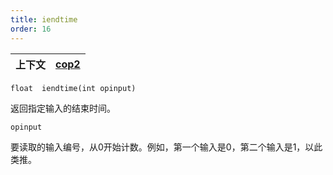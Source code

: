 ```yaml
---
title: iendtime
order: 16
---
```

| 上下文 | [cop2](../contexts/cop2.html) |
| --- | --- |

`float  iendtime(int opinput)`

返回指定输入的结束时间。

`opinput`

要读取的输入编号，从0开始计数。例如，第一个输入是0，第二个输入是1，以此类推。
